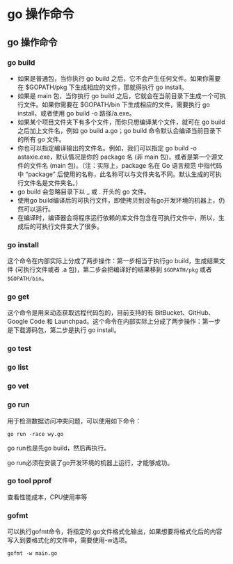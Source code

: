 # go 操作命令





## go 操作命令



### go build

- 如果是普通包，当你执行 go build 之后，它不会产生任何文件。如果你需要在 $GOPATH/pkg 下生成相应的文件，那就得执行 go install。
- 如果是 main 包，当你执行 go build 之后，它就会在当前目录下生成一个可执行文件。如果你需要在 $GOPATH/bin 下生成相应的文件，需要执行 go install，或者使用 go build -o 路径/a.exe。
- 如果某个项目文件夹下有多个文件，而你只想编译某个文件，就可在 go build 之后加上文件名，例如 go build a.go；go build 命令默认会编译当前目录下的所有 go 文件。
- 你也可以指定编译输出的文件名。例如，我们可以指定 go build -o astaxie.exe，默认情况是你的 package 名 (非 main 包)，或者是第一个源文件的文件名 (main 包)。（注：实际上，package 名在 Go 语言规范 中指代码中 “package” 后使用的名称，此名称可以与文件夹名不同。默认生成的可执行文件名是文件夹名。）
- go build 会忽略目录下以 _ 或 . 开头的 go 文件。
- 使用go build编译后的可执行文件，即使拷贝到没有go开发环境的机器上，仍然可以运行。
- 在编译时，编译器会将程序运行依赖的库文件包含在可执行文件中，所以，生成后的可执行文件变大了很多。

### go install

这个命令在内部实际上分成了两步操作：第一步相当于执行go build，生成结果文件 (可执行文件或者 .a 包)，第二步会把编译好的结果移到 `$GOPATH/pkg` 或者 `$GOPATH/bin`。

### go get

这个命令是用来动态获取远程代码包的，目前支持的有 BitBucket、GitHub、Google Code 和 Launchpad。这个命令在内部实际上分成了两步操作：第一步是下载源码包，第二步是执行 go install。



### go test

### go list

### go vet







### go run

用于检测数据访问冲突问题，可以使用如下命令：

```shell
go run -race wy.go
```

go run也是先go build，然后再执行。

go run必须在安装了go开发环境的机器上运行，才能够成功。





### go tool pprof

查看性能成本，CPU使用率等



### gofmt

可以执行gofmt命令，将指定的.go文件格式化输出，如果想要将格式化后的内容写入到要格式化的文件中，需要使用-w选项。

```
gofmt -w main.go
```



